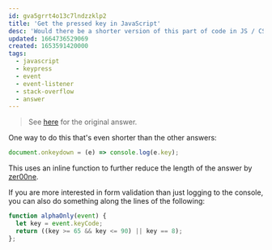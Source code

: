 ```yaml
---
id: gva5grrt4o13c7lndzzklp2
title: 'Get the pressed key in JavaScript'
desc: 'Would there be a shorter version of this part of code in JS / CSS / HTML programming?'
updated: 1664736529069
created: 1653591420000
tags:
  - javascript
  - keypress
  - event
  - event-listener
  - stack-overflow
  - answer
---
```


> See [here](https://stackoverflow.com/a/72393858/6456163) for the original answer.

One way to do this that's even shorter than the other answers:

```js
document.onkeydown = (e) => console.log(e.key);
```

This uses an inline function to further reduce the length of the answer by [zer00ne](https://stackoverflow.com/a/72393774/6456163).

If you are more interested in form validation than just logging to the console, you can also do something along the lines of the following:

```js
function alphaOnly(event) {
  let key = event.keyCode;
  return ((key >= 65 && key <= 90) || key == 8);
};
```
